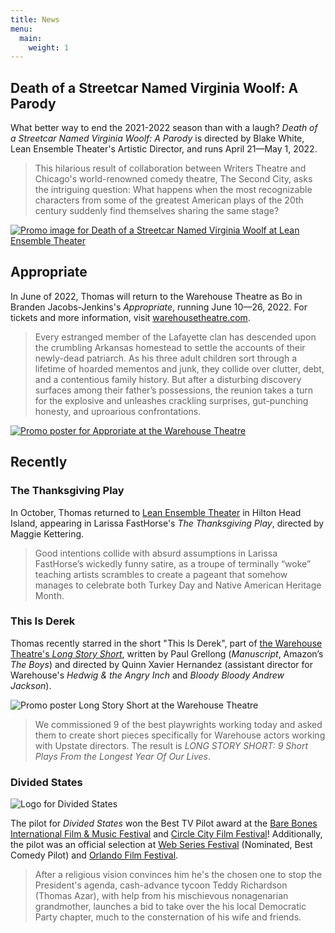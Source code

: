 ```yaml
---
title: News
menu:
  main:
    weight: 1
---
```


## Death of a Streetcar Named Virginia Woolf: A Parody

What better way to end the 2021-2022 season than with a laugh? *Death of a Streetcar Named Virginia Woolf: A Parody* is directed by Blake White, Lean Ensemble Theater's Artistic Director, and runs April 21—May 1, 2022.

> This hilarious result of collaboration between Writers Theatre and Chicago's world-renowned comedy theatre, The Second City, asks the intriguing question: What happens when the most recognizable characters from some of the greatest American plays of the 20th century suddenly find themselves sharing the same stage?

[![Promo image for Death of a Streetcar Named Virginia Woolf at Lean Ensemble Theater](/uploads/death-of-a-streetcar.jpg)](https://www.leanensemble.org/)

## Appropriate

In June of 2022, Thomas will return to the Warehouse Theatre as Bo in Branden Jacobs-Jenkins's *Appropriate*, running June 10—26, 2022. For tickets and more information, visit [warehousetheatre.com](https://warehousetheatre.com/shows/appropriate-ii/).

> Every estranged member of the Lafayette clan has descended upon the crumbling Arkansas homestead to settle the accounts of their newly-dead patriarch. As his three adult children sort through a lifetime of hoarded mementos and junk, they collide over clutter, debt, and a contentious family history. But after a disturbing discovery surfaces among their father’s  possessions, the reunion takes a turn for the explosive and unleashes crackling surprises, gut-punching honesty, and uproarious confrontations.

[![Promo poster for Approriate at the Warehouse Theatre](/uploads/appropriate_banner.png)](https://warehousetheatre.com/shows/appropriate-ii/)

## Recently

### The Thanksgiving Play

In October, Thomas returned to [Lean Ensemble Theater](https://www.leanensemble.org/) in Hilton Head Island, appearing in Larissa FastHorse's *The Thanksgiving Play*, directed by Maggie Kettering.

> Good intentions collide with absurd assumptions in Larissa FastHorse’s wickedly funny satire, as a troupe of terminally “woke” teaching artists scrambles to create a pageant that somehow manages to celebrate both Turkey Day and Native American Heritage Month.

### This Is Derek

Thomas recently starred in the short "This Is Derek", part of [the Warehouse Theatre's *Long Story Short*](https://warehousetheatre.com/shows/long-story-short/), written by Paul Grellong (*Manuscript*, Amazon’s *The Boys*) and directed by Quinn Xavier Hernandez (assistant director for Warehouse's *Hedwig & the Angry Inch* and *Bloody Bloody Andrew Jackson*).

![Promo poster Long Story Short at the Warehouse Theatre](/uploads/long-story-short.jpg)

> We commissioned 9 of the best playwrights working today and asked them to create short pieces specifically for Warehouse actors working with Upstate directors. The result is *LONG STORY SHORT: 9 Short Plays From the Longest Year Of Our Lives*.

### Divided States

![Logo for Divided States](/uploads/divided-states.jpg)

The pilot for *Divided States* won the Best TV Pilot award at the [Bare Bones International Film & Music Festival](http://barebonesfilmfest00.tripod.com/2020officialscreenings/id13.html) and [Circle City Film Festival](https://www.circlecityfilmfestival.com/)! Additionally, the pilot was an official selection at [Web Series Festival](http://www.webseriesfest.com/2020-official-selection/) (Nominated, Best Comedy Pilot) and [Orlando Film Festival](https://orlandofilmfest.com/).

> After a religious vision convinces him he's the chosen one to stop the President's agenda, cash-advance tycoon Teddy Richardson (Thomas Azar), with help from his mischievous nonagenarian grandmother, launches a bid to take over the his local Democratic Party chapter, much to the consternation of his wife and friends.
